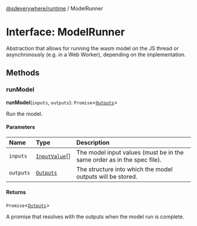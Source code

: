[@sdeverywhere/runtime](../entry.md) / ModelRunner

# Interface: ModelRunner

Abstraction that allows for running the wasm model on the JS thread
or asynchronously (e.g. in a Web Worker), depending on the implementation.

## Methods

### runModel

**runModel**(`inputs`, `outputs`): `Promise`<[`Outputs`](../classes/Outputs.md)\>

Run the model.

#### Parameters

| Name | Type | Description |
| :------ | :------ | :------ |
| `inputs` | [`InputValue`](InputValue.md)[] | The model input values (must be in the same order as in the spec file). |
| `outputs` | [`Outputs`](../classes/Outputs.md) | The structure into which the model outputs will be stored. |

#### Returns

`Promise`<[`Outputs`](../classes/Outputs.md)\>

A promise that resolves with the outputs when the model run is complete.
